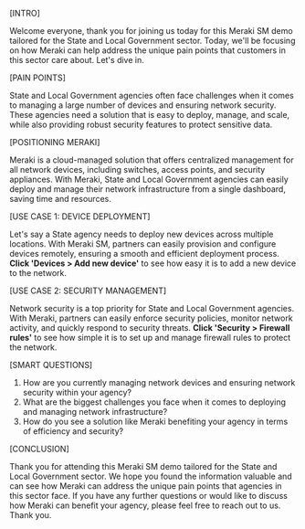 [INTRO]

Welcome everyone, thank you for joining us today for this Meraki SM demo tailored for the State and Local Government sector. Today, we'll be focusing on how Meraki can help address the unique pain points that customers in this sector care about. Let's dive in.

[PAIN POINTS]

State and Local Government agencies often face challenges when it comes to managing a large number of devices and ensuring network security. These agencies need a solution that is easy to deploy, manage, and scale, while also providing robust security features to protect sensitive data.

[POSITIONING MERAKI]

Meraki is a cloud-managed solution that offers centralized management for all network devices, including switches, access points, and security appliances. With Meraki, State and Local Government agencies can easily deploy and manage their network infrastructure from a single dashboard, saving time and resources.

[USE CASE 1: DEVICE DEPLOYMENT]

Let's say a State agency needs to deploy new devices across multiple locations. With Meraki SM, partners can easily provision and configure devices remotely, ensuring a smooth and efficient deployment process. **Click 'Devices > Add new device'** to see how easy it is to add a new device to the network.

[USE CASE 2: SECURITY MANAGEMENT]

Network security is a top priority for State and Local Government agencies. With Meraki, partners can easily enforce security policies, monitor network activity, and quickly respond to security threats. **Click 'Security > Firewall rules'** to see how simple it is to set up and manage firewall rules to protect the network.

[SMART QUESTIONS]

1. How are you currently managing network devices and ensuring network security within your agency?
2. What are the biggest challenges you face when it comes to deploying and managing network infrastructure?
3. How do you see a solution like Meraki benefiting your agency in terms of efficiency and security?

[CONCLUSION]

Thank you for attending this Meraki SM demo tailored for the State and Local Government sector. We hope you found the information valuable and can see how Meraki can address the unique pain points that agencies in this sector face. If you have any further questions or would like to discuss how Meraki can benefit your agency, please feel free to reach out to us. Thank you.